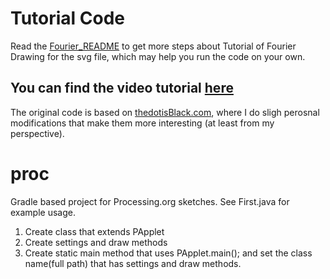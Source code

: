 # Tutorial Code

Read the [Fourier_README](./Fourier_README.md) to get more steps about Tutorial of Fourier Drawing for the svg file, which may help you run the code on your own. 

## You can find the video tutorial [here](https://www.youtube.com/c/thedotisblack/videos)
The original code is based on [thedotisBlack.com](https://www.thedotisBlack.com), where I do sligh perosnal modifications that make them more interesting (at least from my perspective).

# proc
Gradle based project for Processing.org sketches. 
See First.java for example usage.
1. Create class that extends PApplet
2. Create settings and draw methods
3. Create static main method that uses PApplet.main(); and set the class name(full path) that has settings and draw methods. 
